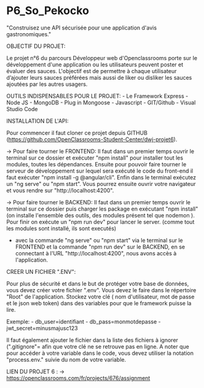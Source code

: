 # P6_So_Pekocko
"Construisez une API sécurisée pour une application d'avis gastronomiques."


OBJECTIF DU PROJET:

Le projet n°6 du parcours Développeur web d'Openclassrooms porte sur le développement d'une application ou les utilisateurs peuvent poster et évaluer des sauces. 
L'objectif est de permettre à chaque utilisateur d’ajouter leurs sauces préférées mais aussi de liker ou disliker les sauces ajoutées par les autres usagers.

OUTILS INDISPENSABLES POUR LE PROJET:
	- Le Framework Express
	- Node JS
	- MongoDB
	- Plug in Mongoose
	- Javascript
	- GIT/Github
	- Visual Studio Code

INSTALLATION DE L'API:

Pour commencer il faut cloner ce projet depuis GITHUB (https://github.com/OpenClassrooms-Student-Center/dwj-projet6).

-> Pour faire tourner le FRONTEND:
Il faut dans un premier temps ouvrir le terminal sur ce dossier et exécuter "npm install" pour installer tout les modules, toutes les dépendances.
Ensuite pour pouvoir faire tourner le serveur de développement sur lequel sera exécuté le code du front-end il faut exécuter "npm install -g @angular/cli".
Enfin dans le terminal exécutez un "ng serve" ou "npm start".
Vous pourrez ensuite ouvrir votre navigateur et vous rendre sur "http://localhost:4200".

-> Pour faire tourner le BACKEND:
Il faut dans un premier temps ouvrir le terminal sur ce dossier puis charger les package en exécutant "npm install" (on installe l'ensemble des outils, des modules présent
tel que nodemon ).
Pour finir on exécute un "npm run dev" pour lancer le server. (comme tout les modules sont installé, ils sont executés)

* avec la commande "ng serve" ou "npm start" via le terminal sur le FRONTEND et la commande "npm run dev" sur le BACKEND, en se connectant à l'URL "http://localhost:4200",
nous avons accès à l'application.


CREER UN FICHIER ".ENV":

Pour plus de sécurité et dans le but de protéger votre base de données, vous devez créer votre fichier ".env". Vous devez le faire dans le répertoire "Root" de l'application. 
Stockez votre clé ( nom d'utilisateur, mot de passe et le json web token) dans des variables pour que le framework puisse la lire.

Exemple: 
	- db_user=identifiant
	- db_pass=monmotdepasse
	- jwt_secret=minusmajusc123

Il faut également ajouter le fichier dans la liste des fichiers à ignorer (".gitignore"= afin que votre clé ne se retrouve pas en ligne.
A noter que pour accéder à votre variable dans le code, vous devez utiliser la notation "process.env." suivie du nom de votre variable.

LIEN DU PROJET 6 : -> https://openclassrooms.com/fr/projects/676/assignment 
